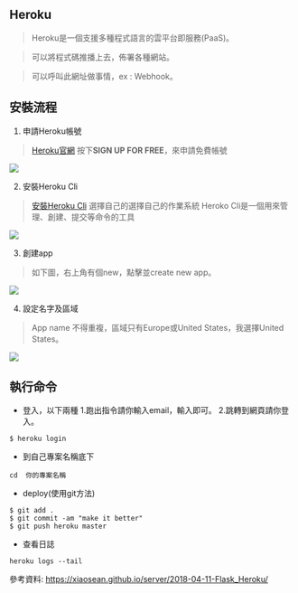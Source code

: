## Heroku
>Heroku是一個支援多種程式語言的雲平台即服務(PaaS)。

>可以將程式碼推播上去，佈署各種網站。

>可以呼叫此網址做事情，ex : Webhook。
## 安裝流程
1. 申請Heroku帳號
>[Heroku官網](https://www.heroku.com/)
按下**SIGN UP FOR FREE**，來申請免費帳號

![](https://i.imgur.com/knYjJEn.jpg)

2. 安裝Heroku Cli
>[安裝Heroku Cli](https://devcenter.heroku.com/articles/getting-started-with-python#set-up)
>選擇自己的選擇自己的作業系統
>Heroko Cli是一個用來管理、創建、提交等命令的工具

![](https://i.imgur.com/ICIlvze.jpg)

3. 創建app
>如下圖，右上角有個new，點擊並create new app。

![](https://i.imgur.com/nMsoUJq.jpg)

4. 設定名字及區域
>App name 不得重複，區域只有Europe或United States，我選擇United States。

![](https://i.imgur.com/EutF68S.jpg)

## 執行命令
* 登入，以下兩種
1.跑出指令請你輸入email，輸入即可。
2.跳轉到網頁請你登入。
```
$ heroku login
```
* 到自己專案名稱底下
```
cd  你的專案名稱
```
* deploy(使用git方法)
```
$ git add .
$ git commit -am "make it better"
$ git push heroku master
```
* 查看日誌
```
heroku logs --tail
```

參考資料:
https://xiaosean.github.io/server/2018-04-11-Flask_Heroku/
